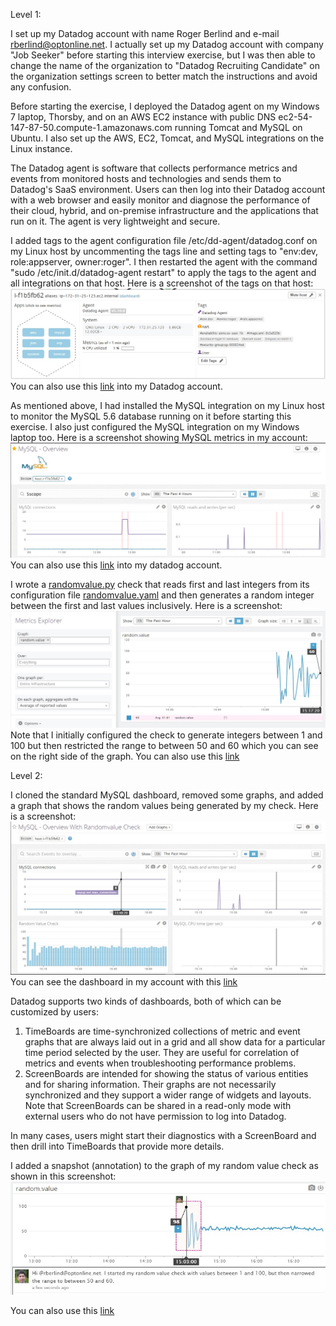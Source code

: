 Level 1:

I set up my Datadog account with name Roger Berlind and e-mail rberlind@optonline.net. I actually set up my Datadog account with company "Job Seeker" before starting this interview exercise, but I was then able to change the name of the organization to "Datadog Recruiting Candidate" on the organization settings screen to better match the instructions and avoid any confusion.

Before starting the exercise, I deployed the Datadog agent on my Windows 7 laptop, Thorsby, and on an AWS EC2 instance with public DNS ec2-54-147-87-50.compute-1.amazonaws.com running Tomcat and MySQL on Ubuntu.  I also set up the AWS, EC2, Tomcat, and MySQL integrations on the Linux instance.

The Datadog agent is software that collects performance metrics and events from monitored hosts and technologies and sends them to Datadog's SaaS environment.  Users can then log into their Datadog account with a web browser and easily monitor and diagnose the performance of their cloud, hybrid, and on-premise infrastructure and the applications that run on it.  The agent is very lightweight and secure.

I added tags to the agent configuration file /etc/dd-agent/datadog.conf on my Linux host by uncommenting the tags line and setting tags to "env:dev, role:appserver, owner:roger".  I then restarted the agent with the command "sudo /etc/init.d/datadog-agent restart" to apply the tags to the agent and all integrations on that host.  Here is a screenshot of the tags on that host:
![Screenshot of custom tags for a host](./HostWithCustomTags.jpg?raw=true "Host with custom tags")
You can also use this [link](https://app.datadoghq.com/infrastructure/map?fillby=avg%3Acpuutilization&sizeby=avg%3Anometric&groupby=none&nameby=name&nometrichosts=false&tvMode=false&nogrouphosts=false&palette=green_to_orange&paletteflip=false&host=247596171) into my Datadog account.

As mentioned above, I had installed the MySQL integration on my Linux host to monitor the MySQL 5.6 database running on it before starting this exercise.  I also just configured the MySQL integration on my Windows laptop too. Here is a screenshot showing MySQL metrics in my account:
![Screenshot of MySQL Dashboard](./MySQLDashboard.jpg?raw=true "MySQL dashboard")
You can also use this [link](https://app.datadoghq.com/dash/integration/mysql?live=true&page=0&is_auto=false&from_ts=1479654185837&to_ts=1479668585837&tile_size=m&tpl_var_scope=host%3Ai-f1b5fb62) into my datadog account.

I wrote a [randomvalue.py](./randomvalue.py) check that reads first and last integers from its configuration file [randomvalue.yaml](./randomvalue.yaml) and then generates a random integer between the first and last values inclusively.  Here is a screenshot:
![Screenshot of some results from my randomvalue check](./RandomCheckGraph.jpg)
Note that I initially configured the check to generate integers between 1 and 100 but then restricted the range to between 50 and 60 which you can see on the right side of the graph.  You can also use this [link](https://app.datadoghq.com/metric/explorer?live=true&page=0&is_auto=false&from_ts=1479672889265&to_ts=1479676489265&tile_size=m&exp_metric=random.value&exp_scope=&exp_agg=avg&exp_row_type=metric)

Level 2:

I cloned the standard MySQL dashboard, removed some graphs, and added a graph that shows the random values being generated by my check.  Here is a screenshot:
![Screenshot of cloned MySQL dashboard with random values added](./MyClonedSQLDashboardWithRandomValueGraph.jpg)
You can see the dashboard in my account with this [link](https://app.datadoghq.com/dash/214576/mysql---overview-with-randomvalue-check?live=true&page=0&is_auto=false&from_ts=1479672831047&to_ts=1479676431047&tile_size=m&tpl_var_scope=host%3Ai-f1b5fb62)

Datadog supports two kinds of dashboards, both of which can be customized by users:

1.  TimeBoards are time-synchronized collections of metric and event graphs that are always laid out in a grid and all show data for a particular time period selected by the user.  They are useful for correlation of metrics and events when troubleshooting performance problems.
2.   ScreenBoards are intended for showing the status of various entities and for sharing information.  Their graphs are not necessarily synchronized and they support a wider range of widgets and layouts.  Note that ScreenBoards can be shared in a read-only mode with external users who do not have permission to log into Datadog.

In many cases, users might start their diagnostics with a ScreenBoard and then drill into TimeBoards that provide more details.

I added a snapshot (annotation) to the graph of my random value check as shown in this screenshot:
![Screenshot of snapshot/annotation](./Snapshot.jpg)

You can also use this [link](https://app.datadoghq.com/metric/explorer?live=true&page=0&is_auto=false&from_ts=1479664730099&to_ts=1479679130099&tile_size=m&exp_metric=random.value&exp_scope=&exp_agg=avg&exp_row_type=metric)

